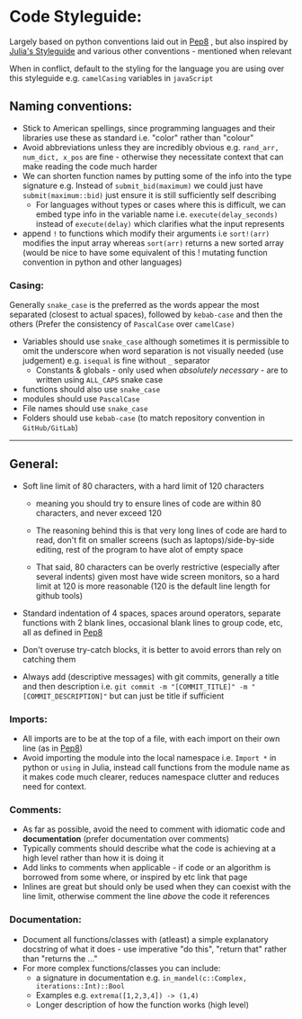 # Code Styleguide:
Largely based on python conventions laid out in [Pep8](https://peps.python.org/pep-0008/#blank-lines)
, but also inspired by [Julia's Styleguide](https://docs.julialang.org/en/v1/manual/style-guide/) and various other conventions - mentioned when relevant

When in conflict, default to the styling for the language you are using over this styleguide e.g. `camelCasing` variables in `javaScript`

## Naming conventions:
- Stick to American spellings, since programming languages and their libraries use these as standard i.e. "color" rather than "colour"
- Avoid abbreviations unless they are incredibly obvious e.g. `rand_arr, num_dict, x_pos` are fine - otherwise they necessitate context that can make reading the code much harder
- We can shorten function names by putting some of the info into the type signature e.g. Instead of `submit_bid(maximum)` we could just have `submit(maximum::bid)` just ensure it is still sufficiently self describing
    - For languages without types or cases where this is difficult, we can embed type info in the variable name i.e. `execute(delay_seconds)` instead of `execute(delay)` which clarifies what the input represents
- append `!` to functions which modify their arguments i.e `sort!(arr)` modifies the input array whereas `sort(arr)` returns a new sorted array
(would be nice to have some equivalent of this ! mutating function convention in python and other languages)


### Casing:
Generally `snake_case` is the preferred as the words appear the most separated (closest to actual spaces), followed by `kebab-case` and then the others (Prefer the consistency of `PascalCase` over `camelCase)`

- Variables should use `snake_case` although sometimes it is permissible to omit the underscore when word separation is not visually needed (use judgement) e.g. `isequal` is fine without `_` separator
    - Constants & globals - only used when _absolutely necessary_ - are to written using `ALL_CAPS` snake case
- functions should also use `snake_case`
- modules should use `PascalCase`
- File names should use `snake_case` 
- Folders should use `kebab-case` (to match repository convention in `GitHub/GitLab`)


---


## General:
- Soft line limit of 80 characters, with a hard limit of 120 characters
	- meaning you should try to ensure lines of code are within 80 characters, and never exceed 120
	- The reasoning behind this is that very long lines of code are hard to read, don't fit on smaller screens (such as laptops)/side-by-side editing, rest of the program to have alot of empty space

	- That said, 80 characters can be overly restrictive (especially after several indents) given most have wide screen monitors, so a hard limit at 120 is more reasonable (120 is the default line length for github tools)

- Standard indentation of 4 spaces, spaces around operators, separate functions with 2 blank lines, occasional blank lines to group code, etc, all as defined in [Pep8](https://peps.python.org/pep-0008/#blank-lines)
- Don't overuse try-catch blocks, it is better to avoid errors than rely on catching them
- Always add (descriptive messages) with git commits, generally a title and then description i.e. `git commit -m "[COMMIT_TITLE]" -m "[COMMIT_DESCRIPTION]"` but can just be title if sufficient


### Imports:
- All imports are to be at the top of a file, with each import on their own line (as in [Pep8](https://peps.python.org/pep-0008/#imports))
- Avoid importing the module into the local namespace i.e. `Import *` in python or `using` in Julia, instead call functions from the module name as it makes code much clearer, reduces namespace clutter and reduces need for context.


### Comments:
- As far as possible, avoid the need to comment with idiomatic code and **documentation** (prefer documentation over comments)
- Typically comments should describe what the code is achieving at a high level rather than how it is doing it
- Add links to comments when applicable - if code or an algorithm is borrowed from some where, or inspired by etc link that page
- Inlines are great but should only be used when they can coexist with the line limit, otherwise comment the line _above_ the code it references


### Documentation:
- Document all functions/classes with (atleast) a simple explanatory docstring of what it does - use imperative "do this", "return that" rather than "returns the ..."
- For more complex functions/classes you can include:
    - a signature in documentation e.g. `in_mandel(c::Complex, iterations::Int)::Bool`
    - Examples e.g. `extrema([1,2,3,4]) -> (1,4)`
    - Longer description of how the function works (high level)
